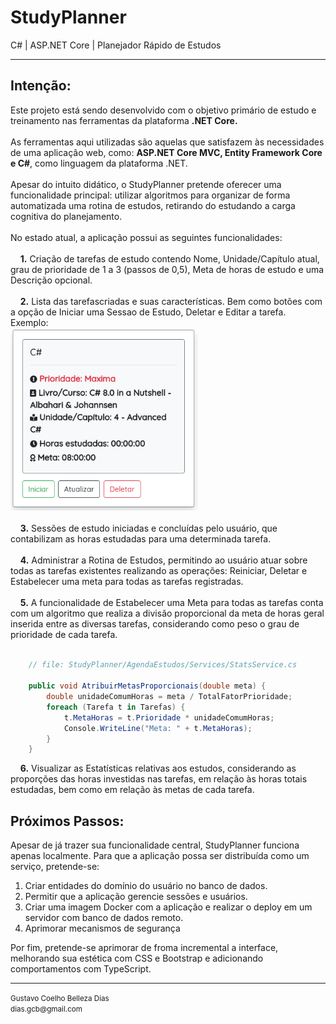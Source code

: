 <h1>StudyPlanner</h1> 
C# | ASP.NET Core | Planejador Rápido de Estudos
<hr>
<h2>Intenção:</h2>
<span>
Este projeto está sendo desenvolvido com o objetivo primário de estudo
e treinamento nas ferramentas da plataforma <strong>.NET Core.</strong>
<br/><br/>
As ferramentas aqui utilizadas são aquelas que satisfazem às necessidades
de uma aplicação web, como: <strong>ASP.NET Core MVC, Entity Framework Core e C#</strong>,
como linguagem da plataforma .NET. 
<br/><br/>
Apesar do intuito didático, o StudyPlanner pretende oferecer uma funcionalidade
principal: utilizar algoritmos para organizar de forma automatizada uma rotina 
de estudos, retirando do estudando a carga cognitiva do planejamento.<br/><br/>
</span>
<div>
    No estado atual, a aplicação possui as seguintes funcionalidades:
    <br/><br/>
</div>

<div>
    &nbsp; &nbsp; <strong>1.</strong> Criação de tarefas de estudo contendo Nome, Unidade/Capítulo atual, grau de prioridade de
    1 a 3 (passos de 0,5), Meta de horas de estudo e uma Descrição opcional.
    <br/><br/>
</div>

<div>
    &nbsp; &nbsp; <strong>2.</strong> Lista das tarefascriadas e suas características. Bem como botões
    com a opção de Iniciar uma Sessao de Estudo, Deletar e Editar a tarefa.
    Exemplo:<br/>
    <img src="https://github.com/gubelleza/StudyPlanner/blob/dev/AgendaEstudos/docs/imgs/CardTarefa.png" width="300">
    <br/><br/>
</div>

<div>
    &nbsp; &nbsp; <strong>3.</strong> Sessões de estudo iniciadas e concluídas pelo usuário, que contabilizam
    as horas estudadas para uma determinada tarefa.
    <br/><br/>
</div>

<div>
    &nbsp; &nbsp; <strong>4.</strong> Administrar a Rotina de Estudos, permitindo ao usuário atuar sobre 
    todas as tarefas existentes realizando as operações: Reiniciar, Deletar e Estabelecer
    uma meta para todas as tarefas registradas.
    <br/><br/>
</div>

<div>
    &nbsp; &nbsp; <strong>5.</strong> A funcionalidade de Estabelecer uma Meta para todas as tarefas conta com um
    algoritmo que realiza a divisão proporcional da meta de horas geral inserida
    entre as diversas tarefas, considerando como peso o grau de prioridade de 
    cada tarefa.  
    <br/><br/>
</div>

```C#
    // file: StudyPlanner/AgendaEstudos/Services/StatsService.cs
    
    public void AtribuirMetasProporcionais(double meta) {
        double unidadeComumHoras = meta / TotalFatorPrioridade;            
        foreach (Tarefa t in Tarefas) {
            t.MetaHoras = t.Prioridade * unidadeComumHoras;
            Console.WriteLine("Meta: " + t.MetaHoras);
        }
    }     
``` 

<div>
    &nbsp; &nbsp; <strong>6.</strong> Visualizar as Estatísticas relativas aos estudos, considerando as
    proporções das horas investidas nas tarefas, em relação às horas totais estudadas,
    bem como em relação às metas de cada tarefa.
    <br/>
</div>

<h2>Próximos Passos:</h2>
<span>
    Apesar de já trazer sua funcionalidade central, StudyPlanner funciona apenas localmente.
    Para que a aplicação possa ser distribuída como um serviço, pretende-se: 
</span>
<ol>
    <li>Criar entidades do domínio do usuário no banco de dados.</li>
    <li>Permitir que a aplicação gerencie sessões e usuários.</li>
    <li>
    Criar uma imagem Docker com a aplicação e realizar o deploy em um servidor com
    banco de dados remoto.
    </li>
    <li>Aprimorar mecanismos de segurança</li>
</ol>
<span>
    Por fim, pretende-se aprimorar de froma incremental a interface, melhorando sua
    estética com CSS e Bootstrap e adicionando comportamentos com TypeScript.
</span>
<br>
<hr>
<footer>
<small>
Gustavo Coelho Belleza Dias<br>
dias.gcb@gmail.com
</small>
</footer>
